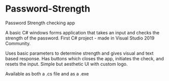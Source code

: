 # Password-Strength
Password Strength checking app

A basic C# windows forms application that takes an input and checks the strength of the password.
First C# project - made in Visual Studio 2019 Community.

Uses basic parameters to determine strength and gives visual and text based response.
Has buttons which closes the app, initiates the check, and resets the input.
Simple but aesthetic UI with custom logo.

Available as both a .cs file and as a .exe
